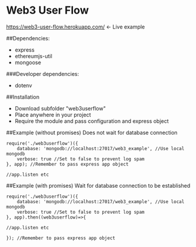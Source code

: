 # Web3 User Flow

https://web3-user-flow.herokuapp.com/ <- Live example

##Dependencies:
- express
- ethereumjs-util
- mongoose

###Developer dependencies:
- dotenv

##Installation
- Download subfolder "web3userflow"
- Place anywhere in your project
- Require the module and pass configuration and express object

##Example (without promises)
Does not wait for database connection
```
require('./web3userflow')({
	database: 'mongodb://localhost:27017/web3_example', //Use local mongodb 
	verbose: true //Set to false to prevent log spam
}, app); //Remember to pass express app object

//app.listen etc

```

##Example (with promises)
Wait for database connection to be established
```
require('./web3userflow')({
	database: 'mongodb://localhost:27017/web3_example', //Use local mongodb 
	verbose: true //Set to false to prevent log spam
}, app).then((web3userflow)=>{

//app.listen etc

}); //Remember to pass express app object
```